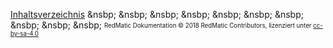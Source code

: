 [Inhaltsverzeichnis](Home) &nsbp; &nsbp; &nsbp; &nsbp; &nsbp; &nsbp; &nsbp; &nsbp; &nsbp; &nsbp; <sub><sup>RedMatic Dokumentation © 2018 RedMatic Contributors, lizenziert unter [cc-by-sa-4.0](https://creativecommons.org/licenses/by-sa/4.0/)</sup></sub>